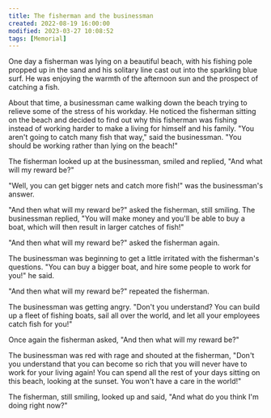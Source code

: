 ```yaml
---
title: The fisherman and the businessman
created: 2022-08-19 16:00:00
modified: 2023-03-27 10:08:52
tags: [Memorial]
---
```


One day a fisherman was lying on a beautiful beach, with his fishing pole propped up in the sand and his solitary line cast out into the sparkling blue surf. He was enjoying the warmth of the afternoon sun and the prospect of catching a fish.

About that time, a businessman came walking down the beach trying to relieve some of the stress of his workday. He noticed the fisherman sitting on the beach and decided to find out why this fisherman was fishing instead of working harder to make a living for himself and his family. "You aren't going to catch many fish that way," said the businessman. "You should be working rather than lying on the beach!"

The fisherman looked up at the businessman, smiled and replied, "And what will my reward be?"

"Well, you can get bigger nets and catch more fish!" was the businessman's answer.

"And then what will my reward be?" asked the fisherman, still smiling.
The businessman replied, "You will make money and you'll be able to buy a boat, which will then result in larger catches of fish!"

"And then what will my reward be?" asked the fisherman again.

The businessman was beginning to get a little irritated with the fisherman's questions. "You can buy a bigger boat, and hire some people to work for you!" he said.

"And then what will my reward be?" repeated the fisherman.

The businessman was getting angry. "Don't you understand? You can build up a fleet of fishing boats, sail all over the world, and let all your employees catch fish for you!"

Once again the fisherman asked, "And then what will my reward be?"

The businessman was red with rage and shouted at the fisherman, "Don't you understand that you can become so rich that you will never have to work for your living again! You can spend all the rest of your days sitting on this beach, looking at the sunset. You won't have a care in the world!"

The fisherman, still smiling, looked up and said, "And what do you think I'm doing right now?"
